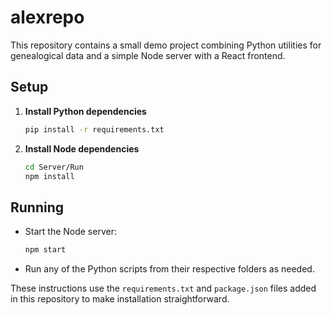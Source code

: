 # alexrepo

This repository contains a small demo project combining Python utilities for genealogical data and a simple Node server with a React frontend.

## Setup

1. **Install Python dependencies**
   ```bash
   pip install -r requirements.txt
   ```

2. **Install Node dependencies**
   ```bash
   cd Server/Run
   npm install
   ```

## Running

- Start the Node server:
  ```bash
  npm start
  ```
- Run any of the Python scripts from their respective folders as needed.

These instructions use the `requirements.txt` and `package.json` files added in this repository to make installation straightforward.
